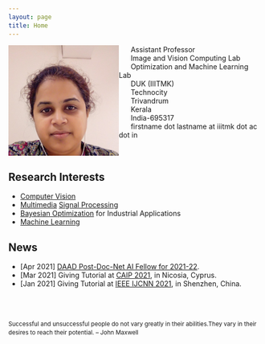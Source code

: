 ```yaml
---
layout: page
title: Home
---
```


<img align="left" src="Sinnu.jpg" width="220" >

&nbsp;&nbsp;&nbsp;&nbsp;&nbsp;&nbsp;Assistant Professor<br>
&nbsp;&nbsp;&nbsp;&nbsp;&nbsp;&nbsp;Image and Vision Computing Lab<br>
&nbsp;&nbsp;&nbsp;&nbsp;&nbsp;&nbsp;Optimization and Machine Learning Lab<br>
&nbsp;&nbsp;&nbsp;&nbsp;&nbsp;&nbsp;DUK (IIITMK)<br>
&nbsp;&nbsp;&nbsp;&nbsp;&nbsp;&nbsp;Technocity<br>
&nbsp;&nbsp;&nbsp;&nbsp;&nbsp;&nbsp;Trivandrum<br>
&nbsp;&nbsp;&nbsp;&nbsp;&nbsp;&nbsp;Kerala<br> 
&nbsp;&nbsp;&nbsp;&nbsp;&nbsp;&nbsp;India-695317<br> 
&nbsp;&nbsp;&nbsp;&nbsp;&nbsp;&nbsp;firstname dot lastname at iiitmk dot ac dot in<br> 
<br/><br/>

## Research Interests
* [Computer Vision](https://en.wikipedia.org/wiki/Computer_vision)
* [Multimedia](https://en.wikipedia.org/wiki/Multimedia) [Signal Processing](https://en.wikipedia.org/wiki/Signal_processing)
* [Bayesian Optimization](https://en.wikipedia.org/wiki/Bayesian_optimization) for Industrial Applications
* [Machine Learning](https://en.wikipedia.org/wiki/Machine_learning)  

## News
* [Apr 2021] [DAAD Post-Doc-Net AI Fellow for 2021-22](https://www.daad.de/en/the-daad/postdocnet/fellows/fellows/).
* [Mar 2021] Giving Tutorial at [CAIP 2021](http://cyprusconferences.org/caip2021/tutorials/), in Nicosia, Cyprus. 
* [Jan 2021] Giving Tutorial at [IEEE IJCNN 2021](https://www.ijcnn.org/tutorials), in Shenzhen, China. 


<br/><br/>
<p><small>Successful and unsuccessful people do not vary greatly in their abilities.They vary in their desires to reach their potential. – John Maxwell </small></p>
